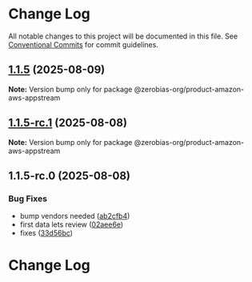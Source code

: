 # Change Log

All notable changes to this project will be documented in this file.
See [Conventional Commits](https://conventionalcommits.org) for commit guidelines.

## [1.1.5](https://github.com/zerobias-org/product/compare/@zerobias-org/product-amazon-aws-appstream@1.1.5-rc.1...@zerobias-org/product-amazon-aws-appstream@1.1.5) (2025-08-09)

**Note:** Version bump only for package @zerobias-org/product-amazon-aws-appstream





## [1.1.5-rc.1](https://github.com/zerobias-org/product/compare/@zerobias-org/product-amazon-aws-appstream@1.1.5-rc.0...@zerobias-org/product-amazon-aws-appstream@1.1.5-rc.1) (2025-08-08)

**Note:** Version bump only for package @zerobias-org/product-amazon-aws-appstream





## 1.1.5-rc.0 (2025-08-08)


### Bug Fixes

* bump vendors needed ([ab2cfb4](https://github.com/zerobias-org/product/commit/ab2cfb4a9cf2e3008e08b068f98011fec096c932))
* first data lets review ([02aee6e](https://github.com/zerobias-org/product/commit/02aee6e8c4f11675de7c63a00f4c8254a67a4dd7))
* fixes ([33d56bc](https://github.com/zerobias-org/product/commit/33d56bcaedf3fa5e3939a33c0fb57eda53539d05))





# Change Log
